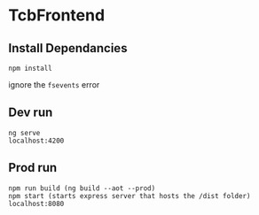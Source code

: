 # TcbFrontend

## Install Dependancies
```
npm install
```
ignore the `fsevents` error

## Dev run
```
ng serve
localhost:4200
```

## Prod run
```
npm run build (ng build --aot --prod)
npm start (starts express server that hosts the /dist folder)
localhost:8080
```